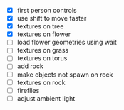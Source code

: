 ﻿- [x] first person controls
- [x] use shift to move faster
- [x] textures on tree
- [x] textures on flower
- [ ] load flower geometries using wait
- [ ] textures on grass
- [ ] textures on torus
- [ ] add rock
- [ ] make objects not spawn on rock
- [ ] textures on rock
- [ ] fireflies
- [ ] adjust ambient light
